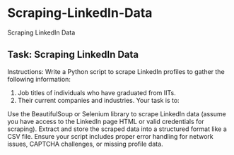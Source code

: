 # Scraping-LinkedIn-Data
Scraping LinkedIn Data

## Task: Scraping LinkedIn Data
Instructions:
Write a Python script to scrape LinkedIn profiles to gather the following information:

1) Job titles of individuals who have graduated from IITs.
2) Their current companies and industries.
Your task is to:

Use the BeautifulSoup or Selenium library to scrape LinkedIn data (assume you have access to the LinkedIn page HTML or valid credentials for scraping). Extract and store the scraped data into a structured format like a CSV file. Ensure your script includes proper error handling for network issues, CAPTCHA challenges, or missing profile data.

